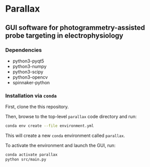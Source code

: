 # Parallax

## GUI software for photogrammetry-assisted probe targeting in electrophysiology

### Dependencies
* python3-pyqt5
* python3-numpy
* python3-scipy
* python3-opencv
* spinnaker-python

### Installation via `conda`

First, clone the this repository.

Then, browse to the top-level `parallax` code directory and run:

```bash
conda env create --file environment.yml
```

This will create a new `conda` environment called `parallax`.

To activate the environment and launch the GUI, run:

```bash
conda activate parallax
python src/main.py
```

